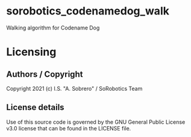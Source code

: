 # sorobotics_codenamedog_walk
Walking algorithm for Codename Dog
# Licensing
## Authors / Copyright
Copyright 2021 (c) I.S. "A. Sobrero" / SoRobotics Team
## License details
Use of this source code is governed by the GNU General Public License v3.0 license that can be found in the LICENSE file.